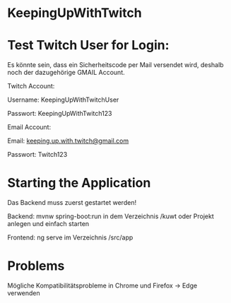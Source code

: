# KeepingUpWithTwitch

# Test Twitch User for Login:

Es könnte sein, dass ein Sicherheitscode per Mail versendet wird, deshalb noch der dazugehörige GMAIL Account.

Twitch Account:

Username: KeepingUpWithTwitchUser

Passwort: KeepingUpWithTwitch123

Email Account:

Email: keeping.up.with.twitch@gmail.com

Passwort: Twitch123

# Starting the Application

Das Backend muss zuerst gestartet werden!

Backend:
mvnw spring-boot:run in dem Verzeichnis /kuwt oder Projekt anlegen und einfach starten

Frontend:
ng serve im Verzeichnis /src/app

# Problems

Mögliche Kompatibilitätsprobleme in Chrome und Firefox -> Edge verwenden
